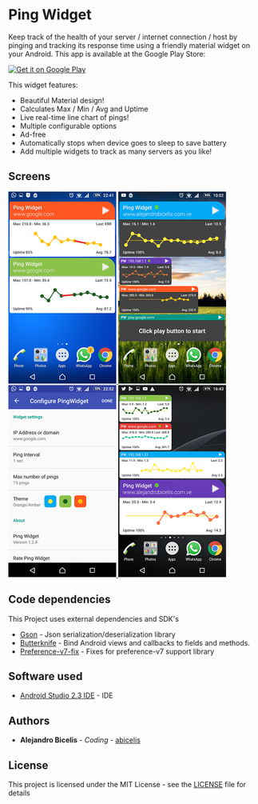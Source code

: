 # Ping Widget #

Keep track of the health of your server / internet connection / host by pinging and tracking its response time using a friendly material widget on your Android. This app is available at the Google Play Store:

<a target="_blank" href='https://play.google.com/store/apps/details?id=ve.com.abicelis.pingwidget&pcampaignid=MKT-Other-global-all-co-prtnr-py-PartBadge-Mar2515-1'><img alt='Get it on Google Play' src='https://play.google.com/intl/en_us/badges/images/generic/en_badge_web_generic.png' width="240px"/></a>

This widget features:

- Beautiful Material design!
- Calculates Max / Min / Avg and Uptime
- Live real-time line chart of pings!
- Multiple configurable options
- Ad-free
- Automatically stops when device goes to sleep to save battery
- Add multiple widgets to track as many servers as you like!

## Screens

[ ![](https://github.com/abicelis/PingWidget/blob/master/graphics/play_store/screens/thumbs/pingwidget_1.png) ](https://github.com/abicelis/PingWidget/blob/master/graphics/play_store/screens/v1.3.0/xperiaZ3c/pingwidget_1.png)
[ ![](https://github.com/abicelis/PingWidget/blob/master/graphics/play_store/screens/thumbs/Screenshot_20170515-100207.png) ](https://github.com/abicelis/PingWidget/blob/master/graphics/play_store/screens/v1.3.10%20+Dark%20mode/Screenshot_20170515-100207.png)
[ ![](https://github.com/abicelis/PingWidget/blob/master/graphics/play_store/screens/thumbs/pingwidget_3.png) ](https://github.com/abicelis/PingWidget/blob/master/graphics/play_store/screens/v1.3.0/xperiaZ3c/pingwidget_3.png)
[ ![](https://github.com/abicelis/PingWidget/blob/master/graphics/play_store/screens/thumbs/Screenshot_20170511-164342.png) ](https://github.com/abicelis/PingWidget/blob/master/graphics/play_store/screens/v1.3.8%20+Tiny%20layout/Screenshot_20170511-164342.png)


## Code dependencies

This Project uses external dependencies and SDK's


* [Gson](https://github.com/google/gson) - Json serialization/deserialization library
* [Butterknife](https://github.com/JakeWharton/butterknife) - Bind Android views and callbacks to fields and methods.
* [Preference-v7-fix](https://github.com/Gericop/Android-Support-Preference-V7-Fix) - Fixes for preference-v7 support library



## Software used

* [Android Studio 2.3 IDE](https://developer.android.com/studio/index.html) - IDE

## Authors

* **Alejandro Bicelis** - *Coding* - [abicelis](https://github.com/abicelis)

## License

This project is licensed under the MIT License - see the [LICENSE](https://github.com/abicelis/PingWidget/blob/master/LICENSE) file for details

